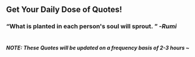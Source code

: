 ## Get Your Daily Dose of Quotes!
### <q>What is planted in each person's soul will sprout. </q> -<em>Rumi</em> <br><br>
##### NOTE: These Quotes will be updated on a frequency basis of 2-3 hours ~
